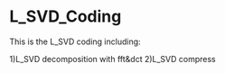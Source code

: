 # L_SVD_Coding

This is the L_SVD coding including:

1)L_SVD decomposition with fft&dct
2)L_SVD compress
